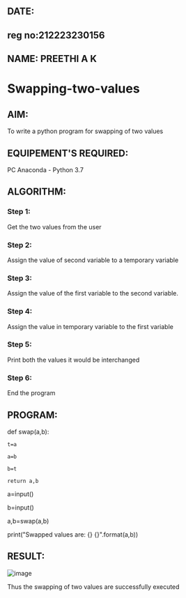 ## DATE:
## reg no:212223230156
## NAME: PREETHI A K
# Swapping-two-values
## AIM:
To write a python program for swapping of two values
## EQUIPEMENT'S REQUIRED: 
PC
Anaconda - Python 3.7
## ALGORITHM: 
### Step 1:
Get the two values from the user
### Step 2: 
Assign the value of second variable to a temporary variable 
### Step 3: 
Assign the value of the first variable to the second variable.
### Step 4:  
Assign the value in temporary variable to the first variable
### Step 5: 
Print both the values it would be interchanged
### Step 6: 
End the program
## PROGRAM:
def swap(a,b):

    t=a
    
    a=b
    
    b=t
    
    return a,b
    
a=input()

b=input()

a,b=swap(a,b)

print("Swapped values are: {} {}".format(a,b))




## RESULT:
![image](https://github.com/user-attachments/assets/a93cd2c5-15cd-4f2f-97e6-09559747830b)


Thus the swapping of two values are successfully executed



